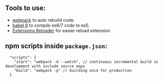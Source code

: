 ## Tools to use:
- [webpack](https://github.com/petehunt/webpack-howto) to auto rebuild code.
- [babel 6](http://babeljs.io/docs/setup/#webpack) to compile es6/7 code to es5.
- [Extensions Reloader](https://chrome.google.com/webstore/detail/extensions-reloader/fimgfedafeadlieiabdeeaodndnlbhid) for easier reload extension


## npm scripts inside `package.json`:
```
  "scripts": {
    "start": "webpack -d --watch", // continuous incremental build in development with include source maps
    "build": "webpack -p" // building once for production 
  }
```
